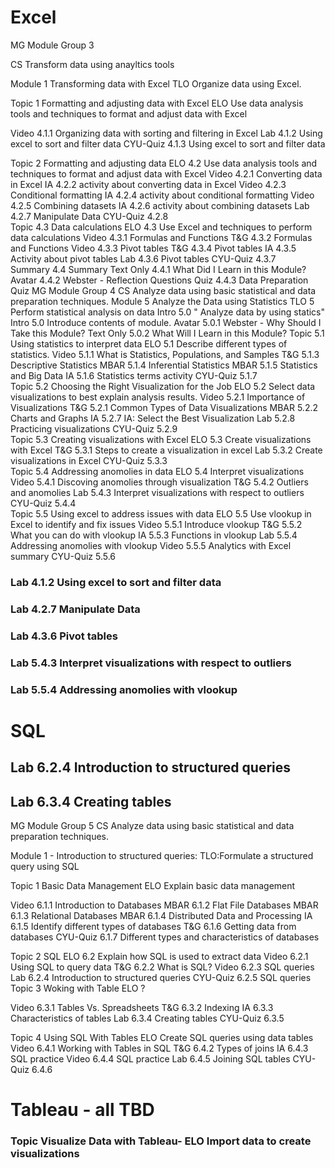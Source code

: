 # Excel

MG		Module Group 3

CS		Transform data using anayltics tools

Module 1	Transforming data with Excel
	TLO	Organize data using Excel.

Topic 1	Formatting and adjusting data with Excel
	ELO	Use data analysis tools and techniques to format and adjust data with Excel

Video	4.1.1	Organizing data with sorting and filtering in Excel
Lab	4.1.2	Using excel to sort and filter data
CYU-Quiz	4.1.3	Using excel to sort and filter data

Topic 2	Formatting and adjusting data
ELO	4.2	Use data analysis tools and techniques to format and adjust data with Excel
Video	4.2.1	Converting data in Excel
IA	4.2.2	activity about converting data in Excel
Video	4.2.3	Conditional formatting
IA	4.2.4	activity about conditional formatting
Video	4.2.5	Combining datasets
IA	4.2.6	activity about combining datasets
Lab	4.2.7	Manipulate Data
CYU-Quiz	4.2.8	
Topic 	4.3	Data calculations
ELO	4.3	Use Excel and techniques to perform data calculations
Video	4.3.1	Formulas and Functions
T&G	4.3.2	Formulas and Functions
Video	4.3.3	Pivot tables
T&G	4.3.4	Pivot tables
IA	4.3.5	Activity about pivot tables
Lab	4.3.6	Pivot tables
CYU-Quiz	4.3.7	
Summary	4.4	Summary
Text Only	4.4.1	What Did I Learn in this Module?
Avatar	4.4.2	Webster - Reflection Questions
Quiz	4.4.3	Data Preparation Quiz
MG		Module Group 4
CS		Analyze data using basic statistical and data preparation techniques.
Module	5	Analyze the Data using Statistics
TLO	5	Perform statistical analysis on data
Intro	5.0	"
Analyze data by using statics"
Intro	5.0	Introduce contents of module.
Avatar	5.0.1	Webster - Why Should I Take this Module?
Text Only	5.0.2	What Will I Learn in this Module?
Topic 	5.1	Using statistics to interpret data
ELO	5.1	Describe different types of statistics.
Video	5.1.1	What is Statistics, Populations, and Samples
T&G	5.1.3	Descriptive Statistics
MBAR	5.1.4	Inferential Statistics
MBAR	5.1.5	Statistics and Big Data
IA	5.1.6	Statistics terms activity
CYU-Quiz	5.1.7	
Topic	5.2	Choosing the Right Visualization for the Job
ELO	5.2	Select data visualizations to best explain analysis results.
Video	5.2.1 	Importance of Visualizations
T&G	5.2.1	Common Types of Data Visualizations
MBAR	5.2.2	Charts and Graphs
IA	5.2.7	IA: Select the Best Visualization
Lab	5.2.8	Practicing visualizations
CYU-Quiz	5.2.9	
Topic 	5.3	Creating visualizations with Excel
ELO	5.3	Create visualizations with Excel
T&G	5.3.1	Steps to create a visualization in excel 
Lab	5.3.2	Create visualizations in Excel
CYU-Quiz	5.3.3	
Topic 	5.4	Addressing anomolies in data
ELO	5.4	Interpret visualizations 
Video	5.4.1	Discoving anomolies through visualization
T&G	5.4.2	Outliers and anomolies 
Lab	5.4.3	Interpret visualizations with respect to outliers
CYU-Quiz	5.4.4	
Topic 	5.5	Using excel to address issues with data 
ELO	5.5	Use vlookup in Excel to identify and fix issues
Video	5.5.1	Introduce vlookup
T&G	5.5.2	What you can do with vlookup
IA	5.5.3	Functions in vlookup
Lab	5.5.4	Addressing anomolies with vlookup
Video	5.5.5	Analytics with Excel summary 
CYU-Quiz	5.5.6	

### Lab	4.1.2	Using excel to sort and filter data
### Lab	4.2.7	Manipulate Data
### Lab	4.3.6	Pivot tables
### Lab	5.4.3	Interpret visualizations with respect to outliers
### Lab	5.5.4	Addressing anomolies with vlookup



# SQL

## Lab	6.2.4	Introduction to structured queries
## Lab	6.3.4	Creating tables

MG		Module Group 5
CS		Analyze data using basic statistical and data preparation techniques.


Module 1 - Introduction to structured queries:
	TLO:Formulate a structured query using SQL

Topic 1	Basic Data Management
	ELO	Explain basic data management

Video	6.1.1	Introduction to Databases
MBAR	6.1.2	Flat File Databases
MBAR	6.1.3	Relational Databases
MBAR	6.1.4	Distributed Data and Processing
IA	6.1.5	Identify different types of databases
T&G	6.1.6	Getting data from databases
CYU-Quiz	6.1.7	Different types and characteristics of databases


Topic 2	SQL
	ELO	6.2	Explain how SQL is used to extract data
Video	6.2.1	Using SQL to query data
T&G	6.2.2	What is SQL?
Video	6.2.3	SQL queries
Lab	6.2.4	Introduction to structured queries
CYU-Quiz	6.2.5	SQL queries
Topic 3	Woking with Table 
	ELO	?

Video	6.3.1	Tables Vs. Spreadsheets
T&G	6.3.2	Indexing 
IA	6.3.3	Characteristics of tables 
Lab	6.3.4	Creating tables
CYU-Quiz	6.3.5	

Topic 4	Using SQL With Tables
	ELO Create SQL queries using data tables
Video	6.4.1	Working with Tables in SQL
T&G	6.4.2	Types of joins
IA	6.4.3	SQL practice
Video	6.4.4	SQL practice
Lab	6.4.5	Joining SQL tables
CYU-Quiz	6.4.6	


# Tableau - all TBD
### Topic Visualize Data with Tableau- ELO	Import data to create visualizations
